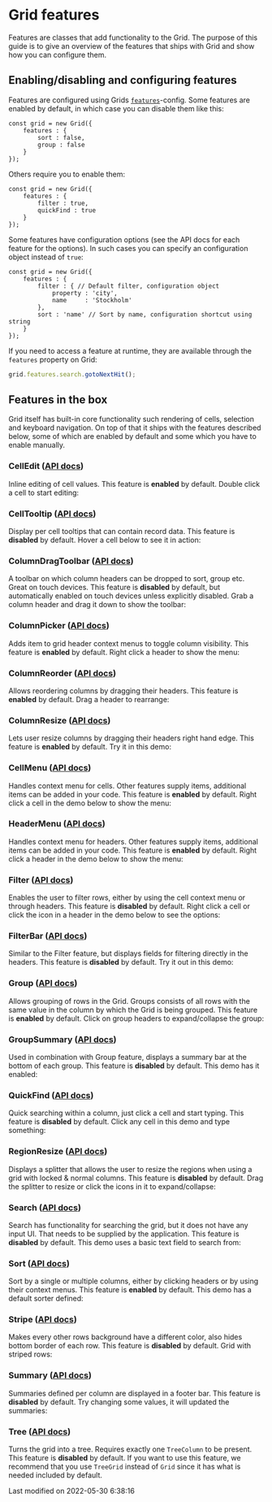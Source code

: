 # Grid features
Features are classes that add functionality to the Grid. The purpose of this guide is to give an overview of the features 
that ships with Grid and show how you can configure them.

## Enabling/disabling and configuring features
Features are configured using Grids [`features`](#Grid/view/Grid#config-features)-config. Some features are enabled by
default, in which case you can disable them like this:

```
const grid = new Grid({
    features : {
        sort : false,
        group : false
    }
});
```

Others require you to enable them:

```
const grid = new Grid({
    features : {
        filter : true,
        quickFind : true
    }
});
```

Some features have configuration options (see the API docs for each feature for the options). In such cases you can
specify an configuration object instead of `true`:

```
const grid = new Grid({
    features : {
        filter : { // Default filter, configuration object
            property : 'city',
            name     : 'Stockholm'
        },
        sort : 'name' // Sort by name, configuration shortcut using string
    }
});
```

If you need to access a feature at runtime, they are available through the `features` property on Grid:

```javascript
grid.features.search.gotoNextHit();
```

## Features in the box
Grid itself has built-in core functionality such rendering of cells, selection and keyboard navigation. On top of that 
it ships with the features described below, some of which are enabled by default and some which you have to enable 
manually. 

### CellEdit ([API docs](#Grid/feature/CellEdit))
Inline editing of cell values. This feature is **enabled** by default. Double click a cell to start editing:

<div class="external-example" data-file="Grid/guides/features/CellEdit.js"></div>

### CellTooltip ([API docs](#Grid/feature/CellTooltip))
Display per cell tooltips that can contain record data. This feature is **disabled** by default. Hover a cell below to
see it in action:

<div class="external-example" data-file="Grid/guides/features/CellTooltip.js"></div>

### ColumnDragToolbar ([API docs](#Grid/feature/ColumnDragToolbar))
A toolbar on which column headers can be dropped to sort, group etc. Great on touch devices. This feature is **disabled** 
by default, but automatically enabled on touch devices unless explicitly disabled. Grab a column header and drag it down
to show the toolbar:

<div class="external-example" data-file="Grid/guides/features/ColumnDragToolbar.js"></div>

### ColumnPicker ([API docs](#Grid/feature/ColumnPicker))
Adds item to grid header context menus to toggle column visibility. This feature is **enabled** by default. Right click
a header to show the menu:

<div class="external-example" data-file="Grid/guides/features/ColumnPicker.js"></div>

### ColumnReorder ([API docs](#Grid/feature/ColumnReorder))
Allows reordering columns by dragging their headers. This feature is **enabled** by default. Drag a header to rearrange:

<div class="external-example" data-file="Grid/guides/features/ColumnReorder.js"></div>

### ColumnResize ([API docs](#Grid/feature/ColumnResize))
Lets user resize columns by dragging their headers right hand edge. This feature is **enabled** by default. Try it in
this demo:

<div class="external-example" data-file="Grid/guides/features/ColumnResize.js"></div>

### CellMenu ([API docs](#Grid/feature/CellMenu))
Handles context menu for cells. Other features supply items, additional items can be added in your code.
This feature is **enabled** by default. Right click a cell in the demo below to show the menu:

<div class="external-example" data-file="Grid/guides/features/CellMenu.js"></div>

### HeaderMenu ([API docs](#Grid/feature/HeaderMenu))
Handles context menu for headers. Other features supply items, additional items can be added in your code.
This feature is **enabled** by default. Right click a header in the demo below to show the menu:

<div class="external-example" data-file="Grid/guides/features/HeaderMenu.js"></div>

### Filter ([API docs](#Grid/feature/Filter))
Enables the user to filter rows, either by using the cell context menu or through headers. This feature is **disabled** 
by default. Right click a cell or click the icon in a header in the demo below to see the options:

<div class="external-example" data-file="Grid/guides/features/Filter.js"></div>

### FilterBar ([API docs](#Grid/feature/FilterBar))
Similar to the Filter feature, but displays fields for filtering directly in the headers. This feature is **disabled** 
by default. Try it out in this demo:

<div class="external-example" data-file="Grid/guides/features/FilterBar.js"></div>

### Group ([API docs](#Grid/feature/Group))
Allows grouping of rows in the Grid. Groups consists of all rows with the same value in the column by which the Grid is
being grouped. This feature is **enabled** by default. Click on group headers to expand/collapse the group:

<div class="external-example" data-file="Grid/guides/features/Group.js"></div>

### GroupSummary ([API docs](#Grid/feature/GroupSummary))
Used in combination with Group feature, displays a summary bar at the bottom of each group. This feature is **disabled** 
by default. This demo has it enabled:

<div class="external-example" data-file="Grid/guides/features/GroupSummary.js"></div>

### QuickFind ([API docs](#Grid/feature/QuickFind))
Quick searching within a column, just click a cell and start typing. This feature is **disabled** by default. Click any
cell in this demo and type something:

<div class="external-example" data-file="Grid/guides/features/QuickFind.js"></div>

### RegionResize ([API docs](#Grid/feature/RegionResize))
Displays a splitter that allows the user to resize the regions when using a grid with locked & normal columns. This 
feature is **disabled** by default. Drag the splitter to resize or click the icons in it to expand/collapse:

<div class="external-example" data-file="Grid/guides/features/RegionResize.js"></div>

### Search ([API docs](#Grid/feature/Search))
Search has functionality for searching the grid, but it does not have any input UI. That needs to be supplied by the
application. This feature is **disabled** by default. This demo uses a basic text field to search from:

<div class="external-example" data-file="Grid/guides/features/Search.js"></div>

### Sort ([API docs](#Grid/feature/Sort))
Sort by a single or multiple columns, either by clicking headers or by using their context menus. This feature is 
**enabled** by default. This demo has a default sorter defined:

<div class="external-example" data-file="Grid/guides/features/Sort.js"></div>

### Stripe ([API docs](#Grid/feature/Stripe))
Makes every other rows background have a different color, also hides bottom border of each row. This feature is 
**disabled** by default. Grid with striped rows:

<div class="external-example" data-file="Grid/guides/features/Stripe.js"></div>

### Summary ([API docs](#Grid/feature/Summary))
Summaries defined per column are displayed in a footer bar. This feature is **disabled** by default. Try changing some
values, it will updated the summaries:

<div class="external-example" data-file="Grid/guides/features/Summary.js"></div>

### Tree ([API docs](#Grid/feature/Tree))
Turns the grid into a tree. Requires exactly one `TreeColumn` to be present. This feature is **disabled** by default.
If you want to use this feature, we recommend that you use `TreeGrid` instead of `Grid` since it has what is needed 
included by default. 

<div class="external-example" data-file="Grid/guides/features/TreeGrid.js"></div>


<p class="last-modified">Last modified on 2022-05-30 6:38:16</p>